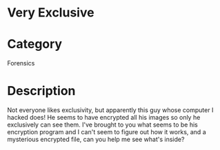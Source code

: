 # Very Exclusive

# Category
Forensics

# Description
Not everyone likes exclusivity, but apparently this guy whose computer I hacked does! He seems to have encrypted all his images so only he exclusively can see them. I've brought to you what seems to be his encryption program and I can't seem to figure out how it works, and a mysterious encrypted file, can you help me see what's inside?
